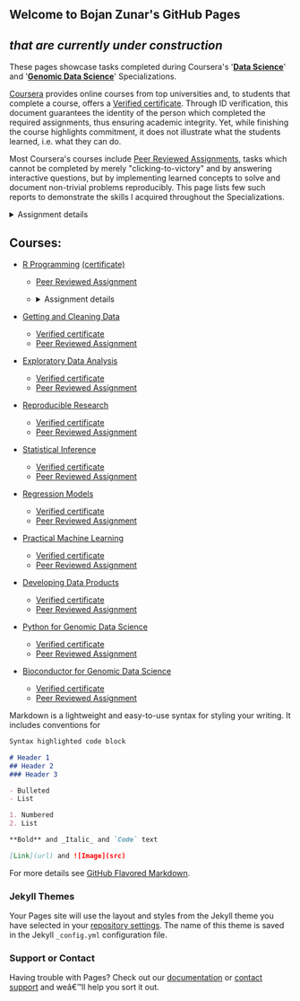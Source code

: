 ## Welcome to Bojan Zunar's GitHub Pages
## _that are currently under construction_



These pages showcase tasks completed during Coursera's '[**Data Science**](https://www.coursera.org/specializations/jhu-data-science)' and '[**Genomic Data Science**](https://www.coursera.org/specializations/genomic-data-science)' Specializations. 

[Coursera](https://www.coursera.org/) provides online courses from top universities and, to students that complete a course, offers a [Verified certificate](https://learner.coursera.help/hc/en-us/articles/208280196). Through ID verification, this document guarantees the identity of the person which completed the required assignments, thus ensuring academic integrity. Yet, while finishing the course highlights commitment, it does not illustrate what the students learned, i.e. what they can do. 

Most Coursera's courses include [Peer Reviewed Assignments](https://learner.coursera.help/hc/en-us/articles/208279946-See-feedback-and-grades-for-peer-reviewed-assignments), tasks which cannot be completed by merely "clicking-to-victory" and by answering interactive questions, but by implementing learned concepts to solve and document non-trivial problems reproducibly. This page lists few such reports to demonstrate the skills I acquired throughout the Specializations. 

<details>
 <summary>Assignment details</summary>

Collapsible text

</details>


## Courses:

- [R Programming](https://www.coursera.org/learn/r-programming) [(certificate)](https://www.coursera.org/account/accomplishments/records/BE8J2TGHS7W9)
  - [Peer Reviewed Assignment]() 
  - <details>
     <summary>Assignment details</summary>

    Collapsible text

    </details>



- [Getting and Cleaning Data](https://www.coursera.org/learn/data-cleaning)
  - [Verified certificate](https://www.coursera.org/account/accomplishments/records/ZNT6SHP49FD9)
  - [Peer Reviewed Assignment]() 


- [Exploratory Data Analysis](https://www.coursera.org/learn/exploratory-data-analysis)
  - [Verified certificate](https://www.coursera.org/account/accomplishments/records/PSH3J3SQDZHK)
  - [Peer Reviewed Assignment]() 


- [Reproducible Research](https://www.coursera.org/learn/reproducible-research)
  - [Verified certificate](https://www.coursera.org/account/accomplishments/records/7XZKEGNBBNVB)
  - [Peer Reviewed Assignment]() 


- [Statistical Inference](https://www.coursera.org/learn/statistical-inference)
  - [Verified certificate](https://www.coursera.org/account/accomplishments/records/CG6N5R7VWM6Z)
  - [Peer Reviewed Assignment]() 


- [Regression Models](https://www.coursera.org/learn/regression-models)
  - [Verified certificate](https://www.coursera.org/account/accomplishments/records/XHXEYB7VEV63)
  - [Peer Reviewed Assignment]() 


- [Practical Machine Learning](https://www.coursera.org/learn/practical-machine-learning)
  - [Verified certificate](https://www.coursera.org/account/accomplishments/records/CNJYP57WSYDJ)
  - [Peer Reviewed Assignment]() 


- [Developing Data Products](https://www.coursera.org/learn/data-products)
  - [Verified certificate](https://www.coursera.org/account/accomplishments/records/98SLMCHQQUKQ)
  - [Peer Reviewed Assignment]() 


- [Python for Genomic Data Science](https://www.coursera.org/learn/python-genomics)
  - [Verified certificate](https://www.coursera.org/account/accomplishments/records/ABLH3WHC64Y8)
  - [Peer Reviewed Assignment]() 


- [Bioconductor for Genomic Data Science](https://www.coursera.org/learn/bioconductor)
  - [Verified certificate](https://www.coursera.org/account/accomplishments/records/7XTSS4LNY5SJ)
  - [Peer Reviewed Assignment]() 





Markdown is a lightweight and easy-to-use syntax for styling your writing. It includes conventions for

```markdown
Syntax highlighted code block

# Header 1
## Header 2
### Header 3

- Bulleted
- List

1. Numbered
2. List

**Bold** and _Italic_ and `Code` text

[Link](url) and ![Image](src)
```

For more details see [GitHub Flavored Markdown](https://guides.github.com/features/mastering-markdown/).

### Jekyll Themes

Your Pages site will use the layout and styles from the Jekyll theme you have selected in your [repository settings](https://github.com/bzunar/bzunar.github.io/settings). The name of this theme is saved in the Jekyll `_config.yml` configuration file.

### Support or Contact

Having trouble with Pages? Check out our [documentation](https://help.github.com/categories/github-pages-basics/) or [contact support](https://github.com/contact) and weâ€™ll help you sort it out.
